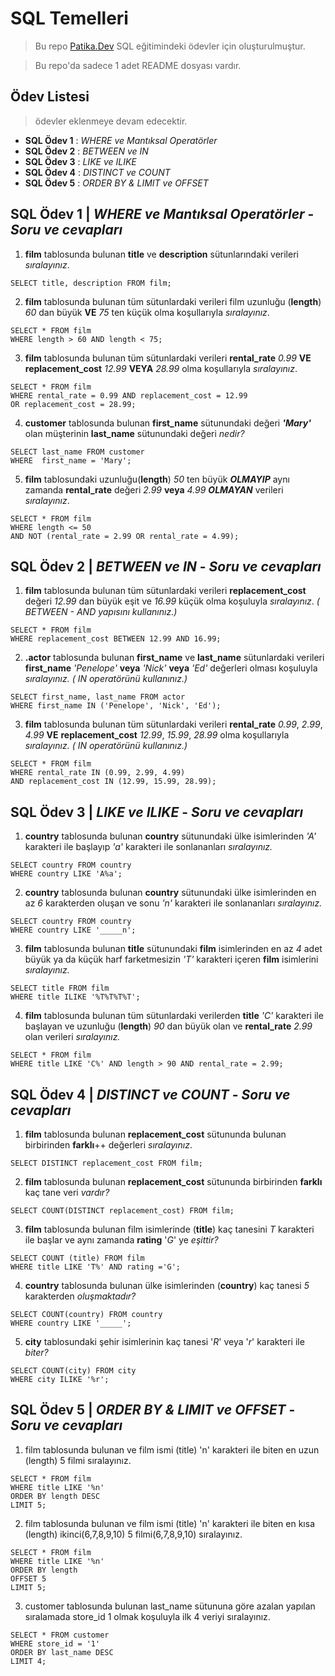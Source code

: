 # SQL Temelleri

> Bu repo [Patika.Dev](https://academy.patika.dev/tr/paths) SQL eğitimindeki ödevler için oluşturulmuştur.

>Bu repo'da sadece 1 adet README dosyası vardır.
## Ödev Listesi
>ödevler eklenmeye devam edecektir.
* **SQL Ödev 1** : *WHERE ve Mantıksal Operatörler*
* **SQL Ödev 2** : *BETWEEN ve IN*
* **SQL Ödev 3** : *LIKE ve ILIKE*
* **SQL Ödev 4** : *DISTINCT ve COUNT*
* **SQL Ödev 5** : *ORDER BY & LIMIT ve OFFSET*


## SQL Ödev 1 | *WHERE ve Mantıksal Operatörler* - *Soru ve cevapları*

1. **film** tablosunda bulunan **title** ve **description** sütunlarındaki verileri *sıralayınız*.

```
SELECT title, description FROM film;
```

2. **film** tablosunda bulunan tüm sütunlardaki verileri film uzunluğu (**length**) *60* dan büyük **VE** *75* ten küçük olma koşullarıyla *sıralayınız*.

```
SELECT * FROM film
WHERE length > 60 AND length < 75;
```

3. **film** tablosunda bulunan tüm sütunlardaki verileri **rental_rate** *0.99* **VE** **replacement_cost** *12.99* **VEYA** *28.99* olma koşullarıyla *sıralayınız*.

```
SELECT * FROM film
WHERE rental_rate = 0.99 AND replacement_cost = 12.99
OR replacement_cost = 28.99;
```

4. **customer** tablosunda bulunan **first_name** sütunundaki değeri ***'Mary'*** olan müşterinin **last_name** sütunundaki değeri *nedir?*

```
SELECT last_name FROM customer
WHERE  first_name = 'Mary';
```

5. **film** tablosundaki uzunluğu(**length**) *50* ten büyük ***OLMAYIP*** aynı zamanda **rental_rate** değeri *2.99* **veya** *4.99* ***OLMAYAN*** verileri *sıralayınız*.

```
SELECT * FROM film
WHERE length <= 50
AND NOT (rental_rate = 2.99 OR rental_rate = 4.99);
```

## SQL Ödev 2 | *BETWEEN ve IN* - *Soru ve cevapları*

1. **film** tablosunda bulunan tüm sütunlardaki verileri **replacement_cost** değeri *12.99* dan büyük eşit ve *16.99* küçük olma koşuluyla *sıralayınız*. *( BETWEEN - AND yapısını kullanınız.)*

```
SELECT * FROM film
WHERE replacement_cost BETWEEN 12.99 AND 16.99;
```

2. **.actor** tablosunda bulunan **first_name** ve **last_name** sütunlardaki verileri **first_name** *'Penelope'* **veya** *'Nick'* **veya** *'Ed'* değerleri olması koşuluyla *sıralayınız.* *( IN operatörünü kullanınız.)*

```
SELECT first_name, last_name FROM actor
WHERE first_name IN ('Penelope', 'Nick', 'Ed');
```

3. **film** tablosunda bulunan tüm sütunlardaki verileri **rental_rate** *0.99*, *2.99*, *4.99* **VE** **replacement_cost** *12.99*, *15.99*, *28.99* olma koşullarıyla *sıralayınız.* *( IN operatörünü kullanınız.)*

```
SELECT * FROM film
WHERE rental_rate IN (0.99, 2.99, 4.99)
AND replacement_cost IN (12.99, 15.99, 28.99);
```
## SQL Ödev 3 | *LIKE ve ILIKE* - *Soru ve cevapları* 

1. **country** tablosunda bulunan **country** sütunundaki ülke isimlerinden *'A'* karakteri ile başlayıp *'a'* karakteri ile sonlananları *sıralayınız.*

```
SELECT country FROM country
WHERE country LIKE 'A%a';
```

2. **country** tablosunda bulunan **country** sütunundaki ülke isimlerinden en az *6* karakterden oluşan ve sonu *'n'* karakteri ile sonlananları *sıralayınız.*

```
SELECT country FROM country
WHERE country LIKE '_____n';
```

3. **film** tablosunda bulunan **title** sütunundaki **film** isimlerinden en az *4* adet büyük ya da küçük harf farketmesizin *'T'* karakteri içeren **film** isimlerini *sıralayınız.*

```
SELECT title FROM film
WHERE title ILIKE '%T%T%T%T';
```

4. **film** tablosunda bulunan tüm sütunlardaki verilerden **title** *'C'* karakteri ile başlayan ve uzunluğu (**length**) *90* dan büyük olan ve **rental_rate** *2.99* olan verileri *sıralayınız.*

```
SELECT * FROM film
WHERE title LIKE 'C%' AND length > 90 AND rental_rate = 2.99; 
```

## SQL Ödev 4 | *DISTINCT ve COUNT* - *Soru ve cevapları* 

1. **film** tablosunda bulunan **replacement_cost** sütununda bulunan birbirinden **farklı**++ değerleri *sıralayınız*.

```
SELECT DISTINCT replacement_cost FROM film;
```

2. **film** tablosunda bulunan **replacement_cost** sütununda birbirinden **farklı** kaç tane veri *vardır?*

```
SELECT COUNT(DISTINCT replacement_cost) FROM film;
```

3. **film** tablosunda bulunan film isimlerinde (**title**) kaç tanesini *T* karakteri ile başlar ve aynı zamanda **rating** '*G*' ye *eşittir?*

```
SELECT COUNT (title) FROM film
WHERE title LIKE 'T%' AND rating ='G';
```

4. **country** tablosunda bulunan ülke isimlerinden (**country**) kaç tanesi *5* karakterden *oluşmaktadır?*

```
SELECT COUNT(country) FROM country
WHERE country LIKE '_____';
```

5. **city** tablosundaki şehir isimlerinin kaç tanesi '*R*' veya '*r*' karakteri ile *biter?*

```
SELECT COUNT(city) FROM city
WHERE city ILIKE '%r';
```

## SQL Ödev 5 | *ORDER BY & LIMIT ve OFFSET* - *Soru ve cevapları* 

1. film tablosunda bulunan ve film ismi (title) 'n' karakteri ile biten en uzun (length) 5 filmi sıralayınız.

```
SELECT * FROM film
WHERE title LIKE '%n'
ORDER BY length DESC
LIMIT 5;
```

2. film tablosunda bulunan ve film ismi (title) 'n' karakteri ile biten en kısa (length) ikinci(6,7,8,9,10) 5 filmi(6,7,8,9,10) sıralayınız.


```
SELECT * FROM film
WHERE title LIKE '%n'
ORDER BY length
OFFSET 5
LIMIT 5;
```

3. customer tablosunda bulunan last_name sütununa göre azalan yapılan sıralamada store_id 1 olmak koşuluyla ilk 4 veriyi sıralayınız.


```
SELECT * FROM customer
WHERE store_id = '1' 
ORDER BY last_name DESC
LIMIT 4;
```